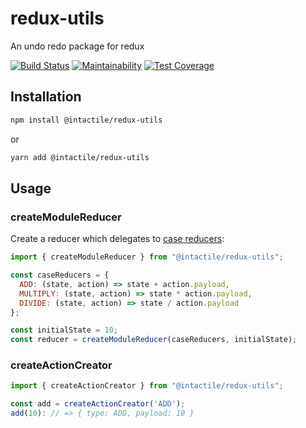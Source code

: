 # redux-utils

An undo redo package for redux

[![Build Status](https://travis-ci.org/intactile/redux-utils.svg?branch=master)](https://travis-ci.org/intactile/redux-utils)
[![Maintainability](https://api.codeclimate.com/v1/badges/720449d047afa55671a9/maintainability)](https://codeclimate.com/github/intactile/redux-utils/maintainability)
[![Test Coverage](https://api.codeclimate.com/v1/badges/720449d047afa55671a9/test_coverage)](https://codeclimate.com/github/intactile/redux-utils/test_coverage)

## Installation

```bash
npm install @intactile/redux-utils
```

or

```bash
yarn add @intactile/redux-utils
```

## Usage

### createModuleReducer

Create a reducer which delegates to [case reducers](https://redux.js.org/recipes/structuring-reducers/refactoring-reducers-example#extracting-case-reducers):

```javascript
import { createModuleReducer } from "@intactile/redux-utils";

const caseReducers = {
  ADD: (state, action) => state + action.payload,
  MULTIPLY: (state, action) => state * action.payload,
  DIVIDE: (state, action) => state / action.payload
};

const initialState = 10;
const reducer = createModuleReducer(caseReducers, initialState);
```

### createActionCreator

```javascript
import { createActionCreator } from "@intactile/redux-utils";

const add = createActionCreator('ADD');
add(10): // => { type: ADD, payload: 10 }
```
